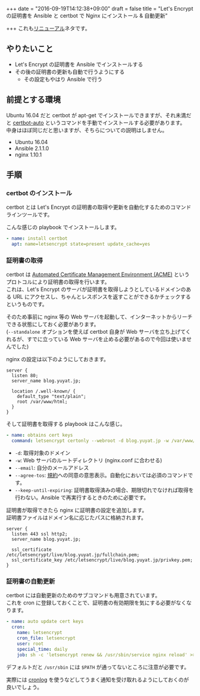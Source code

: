 +++
date = "2016-09-19T14:12:38+09:00"
draft = false
title = "Let's Encrypt の証明書を Ansible と certbot で Nginx にインストール & 自動更新"

+++
これも[リニューアル](/post/brand-new-blog/)ネタです。

## やりたいこと

* Let's Encrypt の証明書を Ansible でインストールする
* その後の証明書の更新も自動で行うようにする
  * その設定もやはり Ansible で行う

## 前提とする環境

Ubuntu 16.04 だと certbot が apt-get でインストールできますが、それ未満だと [certbot-auto](https://certbot.eff.org/all-instructions/#ubuntu-14-04-trusty-apache) というコマンドを手動でインストールする必要があります。  
中身はほぼ同じだと思いますが、そちらについての説明はしません。

* Ubuntu 16.04
* Ansible 2.1.1.0
* nginx 1.10.1

## 手順

### certbot のインストール

certbot とは Let's Encrypt の証明書の取得や更新を自動化するためのコマンドラインツールです。

こんな感じの playbook でインストールします。

```yml
- name: install certbot
  apt: name=letsencrypt state=present update_cache=yes
```

### 証明書の取得

certbot は [Automated Certificate Management Environment (ACME)](https://github.com/letsencrypt/acme-spec) というプロトコルにより証明書の取得を行います。  
これは、Let's Encrypt のサーバが証明書を取得しようとしているドメインのある URL にアクセスし、ちゃんとレスポンスを返すことができるかチェックするというものです。

そのため事前に nginx 等の Web サーバを起動して、インターネットからリーチできる状態にしておく必要があります。  
(`--standalone` オプションを使えば certbot 自身が Web サーバを立ち上げてくれるが、すでに立っている Web サーバを止める必要があるので今回は使いませんでした)

nginx の設定は以下のようにしておきます。  

```nginx
server {
  listen 80;
  server_name blog.yuyat.jp;

  location /.well-known/ {
    default_type "text/plain";
    root /var/www/html;
  }
}
```

そして証明書を取得する playbook はこんな感じ。

```yml
- name: obtains cert keys
  command: letsencrypt certonly --webroot -d blog.yuyat.jp -w /var/www/html --email YOUR_EMAIL@example.com --agree-tos --keep-until-expiring --non-interactive
```

* `-d`: 取得対象のドメイン
* `-w`: Web サーバのルートディレクトリ (nginx.conf に合わせる)
* `--email`: 自分のメールアドレス
* `--agree-tos`: [規約](https://letsencrypt.org/repository/)への同意の意思表示。自動化においては必須のコマンドです。
* `--keep-until-expiring`: 証明書取得済みの場合、期限切れでなければ取得を行わない。Ansible で再実行するときのために必要です。

証明書が取得できたら nginx に証明書の設定を追加します。  
証明書ファイルはドメイン名に応じたパスに格納されます。

```
server {
  listen 443 ssl http2;
  server_name blog.yuyat.jp;

  ssl_certificate     /etc/letsencrypt/live/blog.yuyat.jp/fullchain.pem;
  ssl_certificate_key /etc/letsencrypt/live/blog.yuyat.jp/privkey.pem;
}
```

### 証明書の自動更新

certbot には自動更新のためのサブコマンドも用意されています。  
これを cron に登録しておくことで、証明書の有効期限を気にする必要がなくなります。

```yml
- name: auto update cert keys
  cron:
    name: letsencrypt
    cron_file: letsencrypt
    user: root
    special_time: daily
    job: sh -c 'letsencrypt renew && /usr/sbin/service nginx reload' >> /var/log/letsencrypt/cron.log
```

デフォルトだと `/usr/sbin` には `$PATH` が通ってないところに注意が必要です。

実際には [cronlog](https://github.com/kazuho/kaztools/blob/master/cronlog) を使うなどしてうまく通知を受け取れるようにしておくのが良いでしょう。
